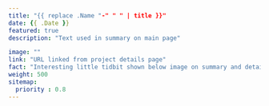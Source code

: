 ```yaml
---
title: "{{ replace .Name "-" " " | title }}"
date: {{ .Date }}
featured: true
description: "Text used in summary on main page"

image: ""
link: "URL linked from project details page"
fact: "Interesting little tidbit shown below image on summary and detail page"
weight: 500
sitemap:
  priority : 0.8
---
```

